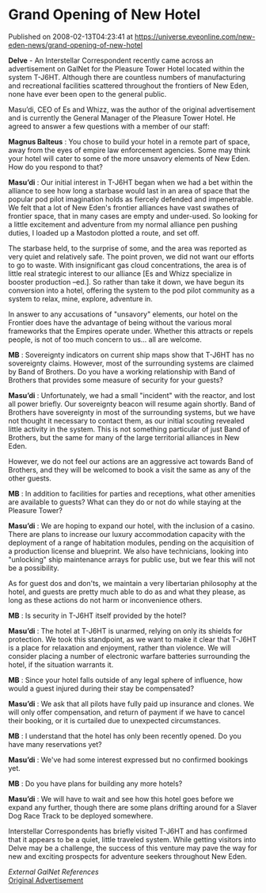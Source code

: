 # Grand Opening of New Hotel
Published on 2008-02-13T04:23:41 at https://universe.eveonline.com/new-eden-news/grand-opening-of-new-hotel

**Delve** \- An Interstellar Correspondent recently came across an advertisement on GalNet for the Pleasure Tower Hotel located within the system T-J6HT. Although there are countless numbers of manufacturing and recreational facilities scattered throughout the frontiers of New Eden, none have ever been open to the general public. 

Masu’di, CEO of Es and Whizz, was the author of the original advertisement and is currently the General Manager of the Pleasure Tower Hotel. He agreed to answer a few questions with a member of our staff: 

**Magnus Balteus** : You chose to build your hotel in a remote part of space, away from the eyes of empire law enforcement agencies. Some may think your hotel will cater to some of the more unsavory elements of New Eden. How do you respond to that? 

**Masu’di** : Our initial interest in T-J6HT began when we had a bet within the alliance to see how long a starbase would last in an area of space that the popular pod pilot imagination holds as fiercely defended and impenetrable. We felt that a lot of New Eden's frontier alliances have vast swathes of frontier space, that in many cases are empty and under-used. So looking for a little excitement and adventure from my normal alliance pen pushing duties, I loaded up a Mastodon plotted a route, and set off. 

The starbase held, to the surprise of some, and the area was reported as very quiet and relatively safe. The point proven, we did not want our efforts to go to waste. With insignificant gas cloud concentrations, the area is of little real strategic interest to our alliance [Es and Whizz specialize in booster production –ed.]. So rather than take it down, we have begun its conversion into a hotel, offering the system to the pod pilot community as a system to relax, mine, explore, adventure in. 

In answer to any accusations of "unsavory" elements, our hotel on the Frontier does have the advantage of being without the various moral frameworks that the Empires operate under. Whether this attracts or repels people, is not of too much concern to us... all are welcome. 

**MB** : Sovereignty indicators on current ship maps show that T-J6HT has no sovereignty claims. However, most of the surrounding systems are claimed by Band of Brothers. Do you have a working relationship with Band of Brothers that provides some measure of security for your guests? 

**Masu’di** : Unfortunately, we had a small "incident" with the reactor, and lost all power briefly. Our sovereignty beacon will resume again shortly. Band of Brothers have sovereignty in most of the surrounding systems, but we have not thought it necessary to contact them, as our initial scouting revealed little activity in the system. This is not something particular of just Band of Brothers, but the same for many of the large territorial alliances in New Eden. 

However, we do not feel our actions are an aggressive act towards Band of Brothers, and they will be welcomed to book a visit the same as any of the other guests. 

**MB** : In addition to facilities for parties and receptions, what other amenities are available to guests? What can they do or not do while staying at the Pleasure Tower? 

**Masu’di** : We are hoping to expand our hotel, with the inclusion of a casino. There are plans to increase our luxury accommodation capacity with the deployment of a range of habitation modules, pending on the acquisition of a production license and blueprint. We also have technicians, looking into "unlocking" ship maintenance arrays for public use, but we fear this will not be a possibility. 

As for guest dos and don'ts, we maintain a very libertarian philosophy at the hotel, and guests are pretty much able to do as and what they please, as long as these actions do not harm or inconvenience others. 

**MB** : Is security in T-J6HT itself provided by the hotel? 

**Masu’di** : The hotel at T-J6HT is unarmed, relying on only its shields for protection. We took this standpoint, as we want to make it clear that T-J6HT is a place for relaxation and enjoyment, rather than violence. We will consider placing a number of electronic warfare batteries surrounding the hotel, if the situation warrants it. 

**MB** : Since your hotel falls outside of any legal sphere of influence, how would a guest injured during their stay be compensated? 

**Masu’di** : We ask that all pilots have fully paid up insurance and clones. We will only offer compensation, and return of payment if we have to cancel their booking, or it is curtailed due to unexpected circumstances. 

**MB** : I understand that the hotel has only been recently opened. Do you have many reservations yet? 

**Masu’di** : We've had some interest expressed but no confirmed bookings yet. 

**MB** : Do you have plans for building any more hotels? 

**Masu’di** : We will have to wait and see how this hotel goes before we expand any further, though there are some plans drifting around for a Slaver Dog Race Track to be deployed somewhere. 

Interstellar Correspondents has briefly visited T-J6HT and has confirmed that it appears to be a quiet, little traveled system. While getting visitors into Delve may be a challenge, the success of this venture may pave the way for new and exciting prospects for adventure seekers throughout New Eden. 

_External GalNet References_  
[Original Advertisement](http://myeve.eve-online.com/ingameboard.asp?a=topic&threadID=701686)
